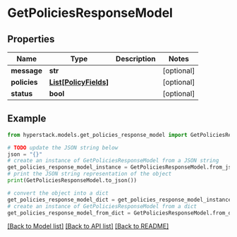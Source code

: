 # GetPoliciesResponseModel


## Properties

Name | Type | Description | Notes
------------ | ------------- | ------------- | -------------
**message** | **str** |  | [optional] 
**policies** | [**List[PolicyFields]**](PolicyFields.md) |  | [optional] 
**status** | **bool** |  | [optional] 

## Example

```python
from hyperstack.models.get_policies_response_model import GetPoliciesResponseModel

# TODO update the JSON string below
json = "{}"
# create an instance of GetPoliciesResponseModel from a JSON string
get_policies_response_model_instance = GetPoliciesResponseModel.from_json(json)
# print the JSON string representation of the object
print(GetPoliciesResponseModel.to_json())

# convert the object into a dict
get_policies_response_model_dict = get_policies_response_model_instance.to_dict()
# create an instance of GetPoliciesResponseModel from a dict
get_policies_response_model_from_dict = GetPoliciesResponseModel.from_dict(get_policies_response_model_dict)
```
[[Back to Model list]](../README.md#documentation-for-models) [[Back to API list]](../README.md#documentation-for-api-endpoints) [[Back to README]](../README.md)


